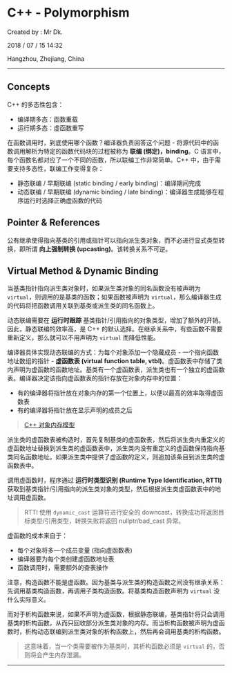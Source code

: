 # C++ - Polymorphism

Created by : Mr Dk.

2018 / 07 / 15 14:32

Hangzhou, Zhejiang, China

---

## Concepts

C++ 的多态性包含：

* 编译期多态：函数重载
* 运行期多态：虚函数重写

在函数调用时，到底使用哪个函数？编译器负责回答这个问题 - 将源代码中的函数调用解析为特定的函数代码块的过程被称为 **联编 (绑定)，binding**。C 语言中，每个函数名都对应了一个不同的函数，所以联编工作非常简单。C++ 中，由于需要支持多态性，联编工作变得复杂：

* 静态联编 / 早期联编 (static binding / early binding)：编译期间完成
* 动态联编 / 早期联编 (dynamic binding / late binding)：编译器生成能够在程序运行时选择正确虚函数的代码

## Pointer & References

公有继承使得指向基类的引用或指针可以指向派生类对象，而不必进行显式类型转换，即所谓 **向上强制转换 (upcasting)**。该转换关系不可逆。

## Virtual Method & Dynamic Binding

当基类指针指向派生类对象时，如果派生类对象的同名函数没有被声明为 `virtual`，则调用的是基类的函数；如果函数被声明为 `virtual`，那么编译器生成的代码将把函数调用关联到基类或派生类的同名函数上。

动态联编需要在 **运行时跟踪** 基类指针/引用指向的对象类型，增加了额外的开销。因此，静态联编的效率高，是 C++ 的默认选择。在继承关系中，有些函数不需要重新定义，那么就可以不用声明为 `virtual` 而降低性能。

编译器具体实现动态联编的方式：为每个对象添加一个隐藏成员 - 一个指向函数地址数组的指针 - **虚函数表 (virtual function table, vtbl)**。虚函数表中存储了类内声明为虚函数的函数地址。基类有一个虚函数表，派生类也有一个独立的虚函数表。编译器决定该指向虚函数表的指针存放在对象内存中的位置：

* 有的编译器将指针放在对象内存的第一个位置上，以便以最高的效率取得虚函数表
* 有的编译器将指针放在显示声明的成员之后

> [C++ 对象内存模型](https://tangocc.github.io/2018/03/20/cpp-class-memory-struct/)

派生类的虚函数表被构造时，首先复制基类的虚函数表，然后将派生类内重定义的虚函数地址替换到派生类的虚函数表中，派生类内没有重定义的虚函数保持指向基类同名函数地址。如果派生类中提供了虚函数的定义，则追加该条目到派生类的虚函数表中。

调用虚函数时，程序通过 **运行时类型识别 (Runtime Type Identification, RTTI)** 获取到基类指针/引用指向的派生类对象的类型，然后根据派生类虚函数表中的地址调用虚函数。

> RTTI 使用 `dynamic_cast` 运算符进行安全的 downcast，转换成功将返回目标类型/引用类型，转换失败将返回 nullptr/bad_cast 异常。

虚函数的成本来自于：

* 每个对象将多一个成员变量 (指向虚函数表)
* 编译器要为每个类创建虚函数地址表
* 函数调用时，需要额外的查表操作

注意，构造函数不能是虚函数。因为基类与派生类的构造函数之间没有继承关系：先调用基类构造函数，再调用子类构造函数。将基类构造函数声明为 `virtual` 没什么实际意义。

而对于析构函数来说，如果不声明为虚函数，根据静态联编，基类指针将只会调用基类的析构函数，从而只回收部分派生类对象的内存。而当析构函数被声明为虚函数时，析构动态联编到派生类对象的析构函数上，然后再会调用基类的析构函数。

> 这意味着，当一个类需要被作为基类时，其析构函数必须是 `virtual` 的，否则将会产生内存泄漏。

---

